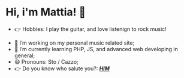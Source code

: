 # Hi, i'm Mattia! 👋

- 👉 Hobbies: I play the guitar, and love listenign to rock music!

<!--
**MattPVNT/MattPVNT** is a ✨ _special_ ✨ repository because its `README.md` (this file) appears on your GitHub profile.

Here are some ideas to get you started:
-->
- 🔭 I’m working on my personal music related site;
- 🌱 I’m currently learning PHP, JS, and advanced web developing in general;
- 😄 Pronouns: Sto / Cazzo;
- 👉 Do you know who salute you?: [_**HIM**_](http://www.saichitisaluta.it/)

